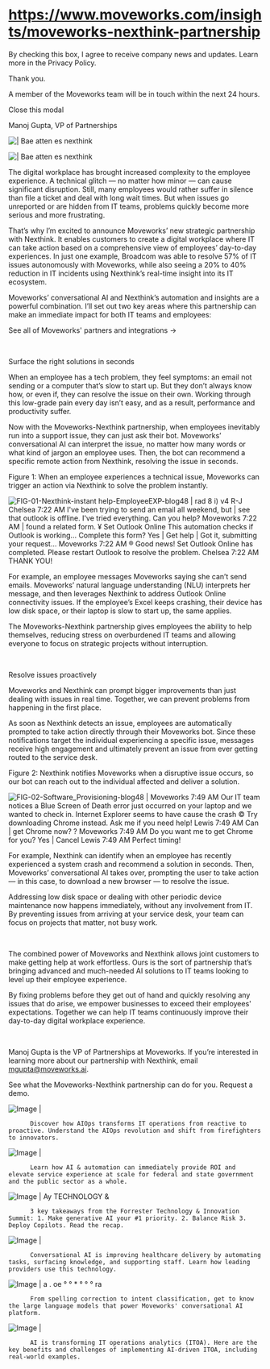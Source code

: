 # https://www.moveworks.com/insights/moveworks-nexthink-partnership

By checking this box, I agree to receive company news and updates. Learn more in the Privacy Policy.

Thank you.

A member of the Moveworks team will be in touch within the next 24 hours.



  Close this modal
  



Manoj Gupta, VP of Partnerships


![ | Bae atten es nexthink](https://www.moveworks.com/hubfs/48-BLOG-HERO-3200X1800.jpeg)

![ | Bae atten es nexthink](https://www.moveworks.com/hubfs/48-BLOG-HERO-3200X1800.jpeg)

The digital workplace has brought increased complexity to the employee experience. A technical glitch — no matter how minor — can cause significant disruption. Still, many employees would rather suffer in silence than file a ticket and deal with long wait times. But when issues go unreported or are hidden from IT teams, problems quickly become more serious and more frustrating.

That’s why I’m excited to announce Moveworks’ new strategic partnership with Nexthink. It enables customers to create a digital workplace where IT can take action based on a comprehensive view of employees’ day-to-day experiences. In just one example, Broadcom was able to resolve 57% of IT issues autonomously with Moveworks, while also seeing a 20% to 40% reduction in IT incidents using Nexthink’s real-time insight into its IT ecosystem.

Moveworks’ conversational AI and Nexthink’s automation and insights are a powerful combination. I’ll set out two key areas where this partnership can make an immediate impact for both IT teams and employees:

See all of Moveworks' partners and integrations →

 

Surface the right solutions in seconds

When an employee has a tech problem, they feel symptoms: an email not sending or a computer that’s slow to start up. But they don’t always know how, or even if, they can resolve the issue on their own. Working through this low-grade pain every day isn’t easy, and as a result, performance and productivity suffer.

Now with the Moveworks-Nexthink partnership, when employees inevitably run into a support issue, they can just ask their bot. Moveworks’ conversational AI can interpret the issue, no matter how many words or what kind of jargon an employee uses. Then, the bot can recommend a specific remote action from Nexthink, resolving the issue in seconds.

Figure 1: When an employee experiences a technical issue, Moveworks can trigger an action via Nexthink to solve the problem instantly.

![FIG-01-Nexthink-instant help-EmployeeEXP-blog48 | rad 8 i) v4 R-J Chelsea 7:22 AM I've been trying to send an email all weekend, but | see that outlook is offline. I've tried everything. Can you help? Moveworks 7:22 AM | found a related form. ¥ Set Outlook Online This automation checks if Outlook is working... Complete this form? Yes | Get help | Got it, submitting your request... Moveworks 7:22 AM ® Good news! Set Outlook Online has completed. Please restart Outlook to resolve the problem. Chelsea 7:22 AM THANK YOU!](https://www.moveworks.com/hs-fs/hubfs/FIG-01-Nexthink-instant%20help-EmployeeEXP-blog48.jpeg)

For example, an employee messages Moveworks saying she can’t send emails. Moveworks’ natural language understanding (NLU) interprets her message, and then leverages Nexthink to address Outlook Online connectivity issues. If the employee’s Excel keeps crashing, their device has low disk space, or their laptop is slow to start up, the same applies.

The Moveworks-Nexthink partnership gives employees the ability to help themselves, reducing stress on overburdened IT teams and allowing everyone to focus on strategic projects without interruption.

 

Resolve issues proactively

Moveworks and Nexthink can prompt bigger improvements than just dealing with issues in real time. Together, we can prevent problems from happening in the first place.

As soon as Nexthink detects an issue, employees are automatically prompted to take action directly through their Moveworks bot. Since these notifications target the individual experiencing a specific issue, messages receive high engagement and ultimately prevent an issue from ever getting routed to the service desk.

Figure 2: Nexthink notifies Moveworks when a disruptive issue occurs, so our bot can reach out to the individual affected and deliver a solution.

![FIG-02-Software_Provisioning-blog48 | Moveworks 7:49 AM Our IT team notices a Blue Screen of Death error just occurred on your laptop and we wanted to check in. Internet Explorer seems to have cause the crash © Try downloading Chrome instead. Ask me if you need help! Lewis 7:49 AM Can | get Chrome now? ? Moveworks 7:49 AM Do you want me to get Chrome for you? Yes | Cancel Lewis 7:49 AM Perfect timing!](https://www.moveworks.com/hs-fs/hubfs/FIG-02-Software_Provisioning-blog48.png)

For example, Nexthink can identify when an employee has recently experienced a system crash and recommend a solution in seconds. Then, Moveworks’ conversational AI takes over, prompting the user to take action — in this case, to download a new browser — to resolve the issue. 

Addressing low disk space or dealing with other periodic device maintenance now happens immediately, without any involvement from IT. By preventing issues from arriving at your service desk, your team can focus on projects that matter, not busy work.

 

The combined power of Moveworks and Nexthink allows joint customers to make getting help at work effortless. Ours is the sort of partnership that’s bringing advanced and much-needed AI solutions to IT teams looking to level up their employee experience.

By fixing problems before they get out of hand and quickly resolving any issues that do arise, we empower businesses to exceed their employees' expectations. Together we can help IT teams continuously improve their day-to-day digital workplace experience.

 

Manoj Gupta is the VP of Partnerships at Moveworks. If you’re interested in learning more about our partnership with Nexthink, email mgupta@moveworks.ai.

See what the Moveworks-Nexthink partnership can do for you. Request a demo.

![Image | ](https://www.moveworks.com/hs-fs/hubfs/AIOps-featured-image.png)


          Discover how AIOps transforms IT operations from reactive to proactive. Understand the AIOps revolution and shift from firefighters to innovators.
        

![Image | ](https://www.moveworks.com/hs-fs/hubfs/Public-Sector-Convo-AI.png)


          Learn how AI & automation can immediately provide ROI and elevate service experience at scale for federal and state government and the public sector as a whole.
        

![Image | Ay TECHNOLOGY &](https://www.moveworks.com/hs-fs/hubfs/Forrester%20T%26I%20%281%29.png)


          3 key takeaways from the Forrester Technology & Innovation Summit: 1. Make generative AI your #1 priority. 2. Balance Risk 3. Deploy Copilots. Read the recap.
        

![Image | ](https://www.moveworks.com/hs-fs/hubfs/healthcare-test.png)


          Conversational AI is improving healthcare delivery by automating tasks, surfacing knowledge, and supporting staff. Learn how leading providers use this technology.
        

![Image | a . oe ° ° * ° ° ° ra](https://www.moveworks.com/hs-fs/hubfs/Moveworks_LLM_Feature.png)


          From spelling correction to intent classification, get to know the large language models that power Moveworks' conversational AI platform.
        

![Image | ](https://www.moveworks.com/hs-fs/hubfs/ITOA_feature.png)


          AI is transforming IT operations analytics (ITOA). Here are the key benefits and challenges of implementing AI-driven ITOA, including real-world examples.
        

